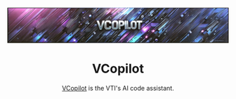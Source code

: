 <div align="center">

![VCopilot logo](readme.png)

</div>

<h1 align="center">VCopilot</h1>

<div align="center">

[VCopilot](https://sedocs.vti.com.vn) is the VTI's AI code assistant.

</div>

<p></p>
